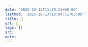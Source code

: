 ```yaml
---
date: '2025-10-13T11:29:21+08:00'
lastmod: '2025-10-13T13:04:51+08:00'
title: 󰡉
url: 󰡉
tags: []
src:
note:
---
```

